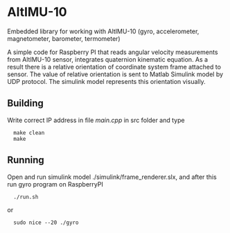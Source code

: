 AltIMU-10
=========

Embedded library for working with AltIMU-10 (gyro, accelerometer, magnetometer, barometer, termometer)

A simple code for Raspberry PI that reads angular velocity measurements from AltIMU-10 sensor, 
integrates quaternion kinematic equation. As a result there is a relative orientation of coordinate 
system frame attached to sensor. The value of relative orientation is sent to Matlab Simulink model by 
UDP protocol. The simulink model represents this orientation visually.

Building
-
Write correct IP address in file *main.cpp* in src folder and type
```
  make clean
  make
```

Running
-
Open and run simulink model ./simulink/frame_renderer.slx, and after this run gyro program on RaspberryPI
```
  ./run.sh
```
or 
```
  sudo nice --20 ./gyro
```

